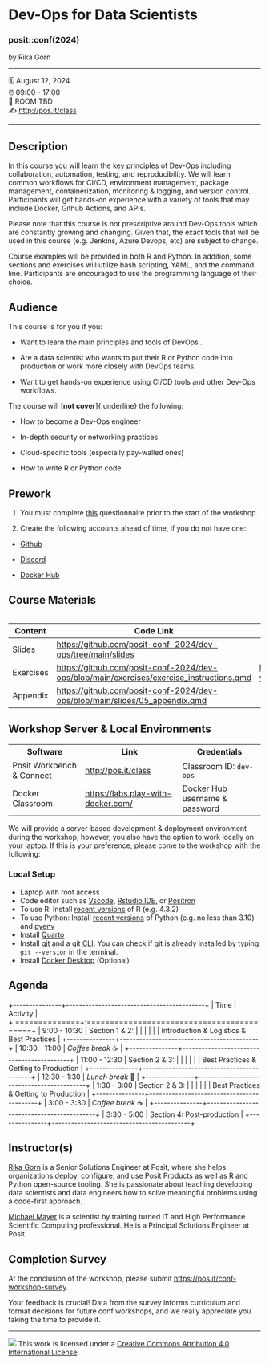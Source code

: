 # Dev-Ops for Data Scientists

### posit::conf(2024)

by Rika Gorn

------------------------------------------------------------------------

:spiral_calendar: August 12, 2024\
:alarm_clock: 09:00 - 17:00\
:hotel: ROOM TBD\
:writing_hand: <http://pos.it/class>

------------------------------------------------------------------------

## Description

In this course you will learn the key principles of Dev-Ops including collaboration, automation, testing, and reproducibility. We will learn common workflows for CI/CD, environment management, package management, containerization, monitoring & logging, and version control. Participants will get hands-on experience with a variety of tools that may include Docker, Github Actions, and APIs.

Please note that this course is not prescriptive around Dev-Ops tools which are constantly growing and changing. Given that, the exact tools that will be used in this course (e.g. Jenkins, Azure Devops, etc) are subject to change.

Course examples will be provided in both R and Python. In addition, some sections and exercises will utilize bash scripting, YAML, and the command line. Participants are encouraged to use the programming language of their choice.

## Audience

This course is for you if you:

-   Want to learn the main principles and tools of DevOps .

-   Are a data scientist who wants to put their R or Python code into production or work more closely with DevOps teams.

-   Want to get hands-on experience using CI/CD tools and other Dev-Ops workflows.

The course will [**not cover**]{.underline} the following:

-   How to become a Dev-Ops engineer

-   In-depth security or networking practices

-   Cloud-specific tools (especially pay-walled ones)

-   How to write R or Python code

## Prework

1.  You must complete [this](https://forms.gle/itiKuHkukvYNszMr6) questionnaire prior to the start of the workshop.

2.  Create the following accounts ahead of time, if you do not have one:

-   [Github](https://github.com)

-   [Discord](https://discord.com/)

-   [Docker Hub](https://hub.docker.com/)

## Course Materials

![]()

| Content   | Code Link                                                                                  | Published Link                                     |
|-----------|--------------------------------------------------------------------------------------------|----------------------------------------------------|
| Slides    | <https://github.com/posit-conf-2024/dev-ops/tree/main/slides>                              |                                                    |
| Exercises | <https://github.com/posit-conf-2024/dev-ops/blob/main/exercises/exercise_instructions.qmd> | <https://pub.current.posit.team/devops-worksheet/> |
| Appendix  | <https://github.com/posit-conf-2024/dev-ops/blob/main/slides/05_appendix.qmd>              |                                                    |

## Workshop Server & Local Environments

| Software                  | Link                                 | Credentials                    |
|---------------------------|--------------------------------------|--------------------------------|
| Posit Workbench & Connect | <http://pos.it/class>                | Classroom ID: `dev-ops`        |
| Docker Classroom          | <https://labs.play-with-docker.com/> | Docker Hub username & password |

We will provide a server-based development & deployment environment during the workshop, however, you also have the option to work locally on your laptop. If this is your preference, please come to the workshop with the following:

### Local Setup

-   Laptop with root access
-   Code editor such as [Vscode](https://code.visualstudio.com/download), [Rstudio IDE,](https://posit.co/downloads/) or [Positron](https://github.com/posit-dev/positron/releases')
-   To use R: Install [recent versions](https://www.r-project.org/) of R (e.g. 4.3.2)
-   To use Python: Install [recent versions](https://www.python.org/downloads/) of Python (e.g. no less than 3.10) and [pyenv](https://chendaniely.github.io/python_setup/210-python_install.html#os-specific-installation-notes)
-   Install [Quarto](https://quarto.org/docs/get-started/)
-   Install [git](https://git-scm.com/downloads) and a git [CLI](https://cli.github.com/'). You can check if git is already installed by typing `git --version` in the terminal.
-   Install [Docker Desktop](https://www.docker.com/products/docker-desktop/) (Optional)

## Agenda

+---------------+-------------------------------------------+
| Time          | Activity                                  |
+:==============+:==========================================+
| 9:00 - 10:30  | Section 1 & 2:                            |
|               |                                           |
|               | Introduction & Logistics & Best Practices |
+---------------+-------------------------------------------+
| 10:30 - 11:00 | *Coffee break* ☕                         |
+---------------+-------------------------------------------+
| 11:00 - 12:30 | Section 2 & 3:                            |
|               |                                           |
|               | Best Practices & Getting to Production    |
+---------------+-------------------------------------------+
| 12:30 - 1:30  | *Lunch break* 🥪                          |
+---------------+-------------------------------------------+
| 1:30 - 3:00   | Section 2 & 3:                            |
|               |                                           |
|               | Best Practices & Getting to Production    |
+---------------+-------------------------------------------+
| 3:00 - 3:30   | *Coffee break* ☕                         |
+---------------+-------------------------------------------+
| 3:30 - 5:00   | Section 4: Post-production                |
+---------------+-------------------------------------------+

## Instructor(s)

[Rika Gorn](https://www.linkedin.com/in/rika-gorn/) is a Senior Solutions Engineer at Posit, where she helps organizations deploy, configure, and use Posit Products as well as R and Python open-source tooling. She is passionate about teaching developing data scientists and data engineers how to solve meaningful problems using a code-first approach.

[Michael Mayer](https://www.linkedin.com/in/drmichaelmayer/) is a scientist by training turned IT and High Performance Scientific Computing professional. He is a Principal Solutions Engineer at Posit.

## Completion Survey

At the conclusion of the workshop, please submit <https://pos.it/conf-workshop-survey>.

Your feedback is crucial! Data from the survey informs curriculum and format decisions for future conf workshops, and we really appreciate you taking the time to provide it.

------------------------------------------------------------------------

![](https://i.creativecommons.org/l/by/4.0/88x31.png) This work is licensed under a [Creative Commons Attribution 4.0 International License](https://creativecommons.org/licenses/by/4.0/).
